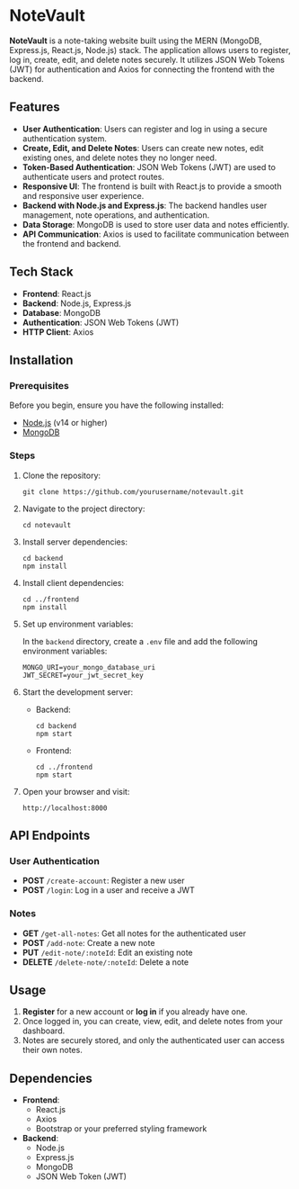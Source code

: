 # NoteVault

**NoteVault** is a note-taking website built using the MERN (MongoDB, Express.js, React.js, Node.js) stack. The application allows users to register, log in, create, edit, and delete notes securely. It utilizes JSON Web Tokens (JWT) for authentication and Axios for connecting the frontend with the backend.

## Features

- **User Authentication**: Users can register and log in using a secure authentication system.
- **Create, Edit, and Delete Notes**: Users can create new notes, edit existing ones, and delete notes they no longer need.
- **Token-Based Authentication**: JSON Web Tokens (JWT) are used to authenticate users and protect routes.
- **Responsive UI**: The frontend is built with React.js to provide a smooth and responsive user experience.
- **Backend with Node.js and Express.js**: The backend handles user management, note operations, and authentication.
- **Data Storage**: MongoDB is used to store user data and notes efficiently.
- **API Communication**: Axios is used to facilitate communication between the frontend and backend.

## Tech Stack

- **Frontend**: React.js
- **Backend**: Node.js, Express.js
- **Database**: MongoDB
- **Authentication**: JSON Web Tokens (JWT)
- **HTTP Client**: Axios

## Installation

### Prerequisites

Before you begin, ensure you have the following installed:

- [Node.js](https://nodejs.org/) (v14 or higher)
- [MongoDB](https://www.mongodb.com/)

### Steps

1. Clone the repository:

   `git clone https://github.com/yourusername/notevault.git`

2. Navigate to the project directory:

   `cd notevault`

3. Install server dependencies:

   `cd backend`  
   `npm install`

4. Install client dependencies:

   `cd ../frontend`  
   `npm install`

5. Set up environment variables:

   In the `backend` directory, create a `.env` file and add the following environment variables:

   `MONGO_URI=your_mongo_database_uri`  
   `JWT_SECRET=your_jwt_secret_key`

6. Start the development server:

   - Backend:

     `cd backend`  
     `npm start`

   - Frontend:

     `cd ../frontend`  
     `npm start`

7. Open your browser and visit:

   `http://localhost:8000`

## API Endpoints

### User Authentication

- **POST** `/create-account`: Register a new user
- **POST** `/login`: Log in a user and receive a JWT

### Notes

- **GET** `/get-all-notes`: Get all notes for the authenticated user
- **POST** `/add-note`: Create a new note
- **PUT** `/edit-note/:noteId`: Edit an existing note
- **DELETE** `/delete-note/:noteId`: Delete a note

## Usage

1. **Register** for a new account or **log in** if you already have one.
2. Once logged in, you can create, view, edit, and delete notes from your dashboard.
3. Notes are securely stored, and only the authenticated user can access their own notes.

## Dependencies

- **Frontend**:
  - React.js
  - Axios
  - Bootstrap or your preferred styling framework
- **Backend**:
  - Node.js
  - Express.js
  - MongoDB
  - JSON Web Token (JWT)
